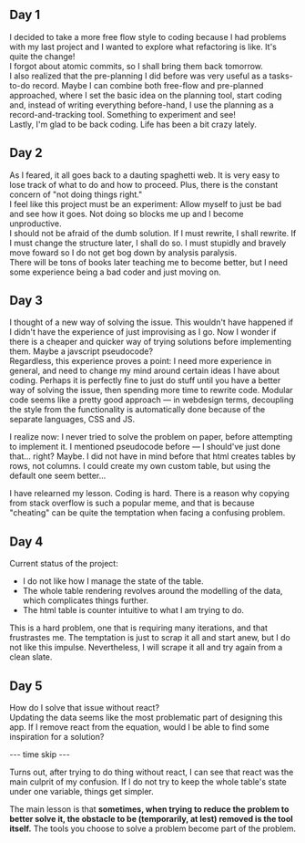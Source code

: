 ## Day 1

I decided to take a more free flow style to coding because I had problems with my last project and I wanted to explore what refactoring is like. It's quite the change!  
I forgot about atomic commits, so I shall bring them back tomorrow.  
I also realized that the pre-planning I did before was very useful as a tasks-to-do record. Maybe I can combine both free-flow and pre-planned approached, where I set the basic idea on the planning tool, start coding and, instead of writing everything before-hand, I use the planning as a record-and-tracking tool. Something to experiment and see!  
Lastly, I'm glad to be back coding. Life has been a bit crazy lately.

## Day 2

As I feared, it all goes back to a dauting spaghetti web. It is very easy to lose track of what to do and how to proceed. Plus, there is the constant concern of "not doing things right."  
I feel like this project must be an experiment: Allow myself to just be bad and see how it goes. Not doing so blocks me up and I become unproductive.  
I should not be afraid of the dumb solution. If I must rewrite, I shall rewrite. If I must change the structure later, I shall do so. I must stupidly and bravely move foward so I do not get bog down by analysis paralysis.  
There will be tons of books later teaching me to become better, but I need some experience being a bad coder and just moving on.

## Day 3

I thought of a new way of solving the issue. This wouldn't have happened if I didn't have the experience of just improvising as I go. Now I wonder if there is a cheaper and quicker way of trying solutions before implementing them. Maybe a javscript pseudocode?  
Regardless, this experience proves a point: I need more experience in general, and need to change my mind around certain ideas I have about coding. Perhaps it is perfectly fine to just do stuff until you have a better way of solving the issue, then spending more time to rewrite code. Modular code seems like a pretty good approach — in webdesign terms, decoupling the style from the functionality is automatically done because of the separate languages, CSS and JS.

I realize now: I never tried to solve the problem on paper, before attempting to implement it. I mentioned pseudocode before — I should've just done that... right? Maybe. I did not have in mind before that html creates tables by rows, not columns. I could create my own custom table, but using the default one seem better...

I have relearned my lesson. Coding is hard. There is a reason why copying from stack overflow is such a popular meme, and that is because "cheating" can be quite the temptation when facing a confusing problem.

## Day 4

Current status of the project:

- I do not like how I manage the state of the table.
- The whole table rendering revolves around the modelling of the data, which complicates things further.
- The html table is counter intuitive to what I am trying to do.

This is a hard problem, one that is requiring many iterations, and that frustrastes me. The temptation is just to scrap it all and start anew, but I do not like this impulse. Nevertheless, I will scrape it all and try again from a clean slate.

## Day 5

How do I solve that issue without react?  
Updating the data seems like the most problematic part of designing this app. If I remove react from the equation, would I be able to find some inspiration for a solution?

--- time skip ---

Turns out, after trying to do thing without react, I can see that react was the main culprit of my confusion. If I do not try to keep the whole table's state under one variable, things get simpler.

The main lesson is that **sometimes, when trying to reduce the problem to better solve it, the obstacle to be (temporarily, at lest) removed is the tool itself.** The tools you choose to solve a problem become part of the problem. 
